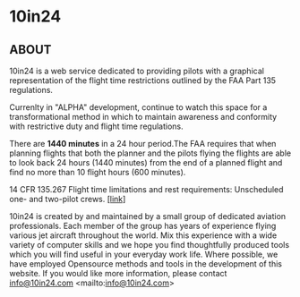 # 10in24

## ABOUT

10in24 is a web service dedicated to providing pilots with a graphical representation of the flight time restrictions outlined by the FAA Part 135 regulations.

Currenlty in "ALPHA" development, continue to watch this space for a transformational method in which to maintain awareness and conformity with restrictive duty and flight time regulations.

There are **1440 minutes** in a 24 hour period.The FAA requires that when planning flights that both the planner and the pilots flying the flights are able to look back 24 hours (1440 minutes) from the end of a planned flight and find no more than 10 flight hours (600 minutes).

14 CFR 135.267 Flight time limitations and rest requirements: Unscheduled one- and two-pilot crews. [[link]](https://www.law.cornell.edu/cfr/text/14/135.267)

10in24 is created by and maintained by a small group of dedicated aviation professionals. Each member of the group has years of experience flying various jet aircraft throughout the world. Mix this experience with a wide variety of computer skills and we hope you find thoughtfully produced tools which you will find useful in your everyday work life. Where possible, we have employed Opensource methods and tools in the development of this website.
If you would like more information, please contact info@10in24.com \<mailto:info@10in24.com\>
